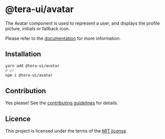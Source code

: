 # @tera-ui/avatar

The Avatar component is used to represent a user, and displays the profile picture, initials or fallback icon.

Please refer to the [documentation](https://nextui.org/docs/components/avatar) for more information.

## Installation

```sh
yarn add @tera-ui/avatar
# or
npm i @tera-ui/avatar
```

## Contribution

Yes please! See the
[contributing guidelines](https://github.com/hieumau12/tera-ui/blob/master/CONTRIBUTING.md)
for details.

## Licence

This project is licensed under the terms of the
[MIT license](https://github.com/hieumau12/tera-ui/blob/master/LICENSE).
